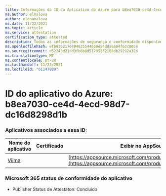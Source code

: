 ```yaml
---
title: Informações da ID do Aplicativo do Azure para b8ea7030-ce4d-4ecd-98d7-dc16d8298d1b
ms.author: elmalova
author: elenamalova
ms.date: 11/22/2021
ms.topic: article
ms.service: attestation
certification_type: attested
description: Todas as informações de segurança e conformidade disponíveis para b8ea7030-ce4d-4ecd-98d7-dc16d8298d1b.
ms.openlocfilehash: efb9362170494835544668e54dda6a84f63c805e
ms.sourcegitcommit: d52243d21dd3fb0b8d51795252188db29292a32b
ms.translationtype: MT
ms.contentlocale: pt-BR
ms.lasthandoff: 11/23/2021
ms.locfileid: "61147889"
---
```

# <a name="azure-app-id-b8ea7030-ce4d-4ecd-98d7-dc16d8298d1b"></a>ID do aplicativo do Azure: b8ea7030-ce4d-4ecd-98d7-dc16d8298d1b


### <a name="apps-associated-with-this-id"></a>Aplicativos associados a essa ID:
| **Nome do aplicativo** | **Certificado** | **Exibir no AppSource** |
|--------------|---------------|-----------------------|
| [Viima](https://docs.microsoft.com/microsoft-365-app-certification/forward/WA200001589) |  | [https://appsource.microsoft.com/product/office/WA200001589](https://appsource.microsoft.com/product/office/WA200001589) |

### <a name="microsoft-365-app-compliance-status"></a>Microsoft 365 status de conformidade do aplicativo
- Publisher Status de Attestaton: Concluído
